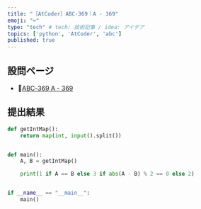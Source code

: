 ```yaml
---
title: "［AtCoder］ABC-369｜A - 369"
emoji: "⌨️"
type: "tech" # tech: 技術記事 / idea: アイデア
topics: ['python', 'AtCoder', 'abc']
published: true
---
```


## 設問ページ

- 🔗[ABC-369 A - 369](https://atcoder.jp/contests/abc369/tasks/abc369_a)

## 提出結果

```python
def getIntMap():
    return map(int, input().split())


def main():
    A, B = getIntMap()

    print(1 if A == B else 3 if abs(A - B) % 2 == 0 else 2)


if __name__ == "__main__":
    main()
```
